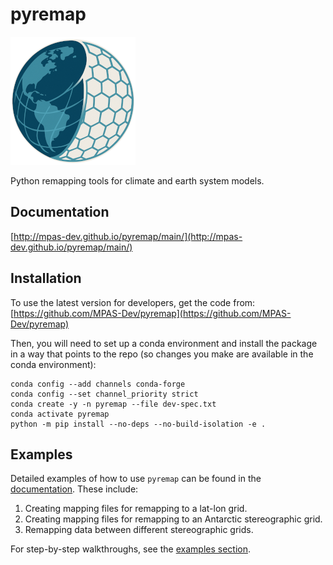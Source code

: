 # pyremap

![pyremap logo](docs/_static/logo.png)

Python remapping tools for climate and earth system models.

## Documentation

[http://mpas-dev.github.io/pyremap/main/](http://mpas-dev.github.io/pyremap/main/)

## Installation

To use the latest version for developers, get the code from:
[https://github.com/MPAS-Dev/pyremap](https://github.com/MPAS-Dev/pyremap)

Then, you will need to set up a conda environment and install the package
in a way that points to the repo (so changes you make are available in the
conda environment):
```
conda config --add channels conda-forge
conda config --set channel_priority strict
conda create -y -n pyremap --file dev-spec.txt
conda activate pyremap
python -m pip install --no-deps --no-build-isolation -e .
```

## Examples

Detailed examples of how to use `pyremap` can be found in the [documentation](http://mpas-dev.github.io/pyremap/main/). These include:

1. Creating mapping files for remapping to a lat-lon grid.
2. Creating mapping files for remapping to an Antarctic stereographic grid.
3. Remapping data between different stereographic grids.

For step-by-step walkthroughs, see the [examples section](http://mpas-dev.github.io/pyremap/main/examples/index.html).
